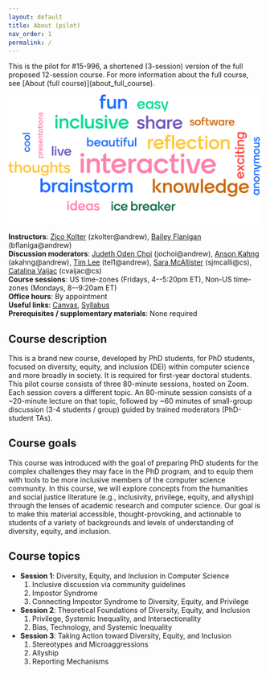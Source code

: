 ```yaml
---
layout: default
title: About (pilot)
nav_order: 1
permalink: /
---
```

<p class="text-small text-grey-dk-000 mb-0 mr-2" markdown=1>
This is the pilot for #15-996, a shortened (3-session) version of the full proposed 12-session course. For more information about the full course, see [About (full course)](about_full_course).
</p>

![course topics word cloud](assets/img/word_cloud.svg)

__Instructors__: [Zico Kolter](https://zicokolter.com/) (zkolter@andrew), [Bailey Flanigan](http://baileyflanigan.com/) (bflaniga@andrew)  
__Discussion moderators__: [Judeth Oden Choi](https://judethodenchoi.com/) (jochoi@andrew), [Anson Kahng](https://www.cs.cmu.edu/~akahng/) (akahng@andrew), [Tim Lee](http://www.andrew.cmu.edu/user/tel1/) (tel1@andrew), [Sara McAllister](https://saramcallister.github.io/) (sjmcalli@cs), [Catalina Vaijac](http://catvajiac.me/) (cvaijac@cs)  
__Course sessions__: US time-zones (Fridays, 4--5:20pm ET), Non-US time-zones (Mondays, 8--9:20am ET)  
__Office hours__: By appointment  
__Useful links__: [Canvas](), [Syllabus]()  
__Prerequisites / supplementary materials__: None required

## Course description
This is a brand new course, developed by PhD students, for PhD students, focused on diversity, equity, and inclusion (DEI) within computer science and more broadly in society. It is required for first-year doctoral students. This pilot course consists of three 80-minute sessions, hosted on Zoom. Each session covers a different topic. An 80-minute session consists of a ~20-minute lecture on that topic, followed by ~60 minutes of small-group discussion (3-4 students / group) guided by trained moderators (PhD-student TAs).

## Course goals
This course was introduced with the goal of preparing PhD students for the complex challenges they may face in the PhD program, and to equip them with tools to be more inclusive members of the computer science community. In this course, we will explore concepts from the humanities and social justice literature (e.g., inclusivity, privilege, equity, and allyship) through the lenses of academic research and computer science. Our goal is to make this material accessible, thought-provoking, and actionable to students of a variety of backgrounds and levels of understanding of diversity, equity, and inclusion.

## Course topics
- __Session 1__: Diversity, Equity, and Inclusion in Computer Science  
    1. Inclusive discussion via community guidelines
    2. Impostor Syndrome
    3. Connecting Impostor Syndrome to Diversity, Equity, and Privilege
- __Session 2__: Theoretical Foundations of Diversity, Equity, and Inclusion  
    1. Privilege, Systemic Inequality, and Intersectionality
    2. Bias, Technology, and Systemic Inequality
- __Session 3__: Taking Action toward Diversity, Equity, and Inclusion  
    1. Stereotypes and Microaggressions
    2. Allyship
    3. Reporting Mechanisms